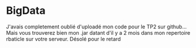 # BigData
J'avais completement oublié d'uploadé mon code pour le TP2 sur github...
Mais vous trouverez bien mon .jar datant d'il y a 2 mois dans mon repertoire rbaticle sur votre serveur.
Désolé pour le retard
